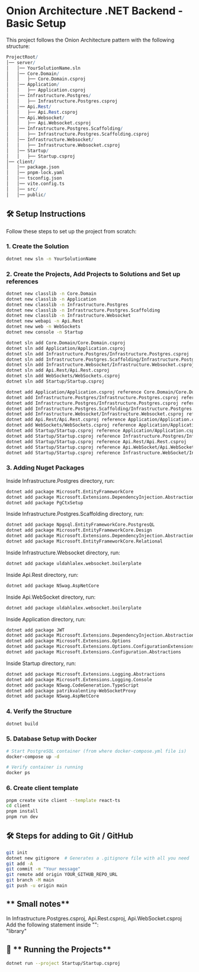 # Onion Architecture .NET Backend - Basic Setup

This project follows the Onion Architecture pattern with the following structure:

```mathematica
ProjectRoot/
│── server/
│   │── YourSolutionName.sln
│   │── Core.Domain/
│   │   ├── Core.Domain.csproj
│   │── Application/
│   │   ├── Application.csproj
│   │── Infrastructure.Postgres/
│   │   ├── Infrastructure.Postgres.csproj
│   │── Api.Rest/
│   │   ├── Api.Rest.csproj
│   │── Api.Websocket/
│   │   ├── Api.Websocket.csproj
│   │── Infrastructure.Postgres.Scaffolding/
│   │   ├── Infrastructure.Postgres.Scaffolding.csproj
│   │── Infrastructure.Websocket/
│   │   ├── Infrastructure.Websocket.csproj
│   │── Startup/
│   │   ├── Startup.csproj
│── client/
│   │── package.json
│   │── pnpm-lock.yaml
│   │── tsconfig.json
│   │── vite.config.ts
│   │── src/
│   │── public/
```

## 🛠️ **Setup Instructions**
Follow these steps to set up the project from scratch:

### **1. Create the Solution**
```sh
dotnet new sln -n YourSolutionName
```

### **2. Create the Projects, Add Projects to Solutions and Set up references**
```sh
dotnet new classlib -n Core.Domain
dotnet new classlib -n Application
dotnet new classlib -n Infrastructure.Postgres
dotnet new classlib -n Infrastructure.Postgres.Scaffolding
dotnet new classlib -n Infrastructure.Websocket
dotnet new webapi -n Api.Rest
dotnet new web -n WebSockets
dotnet new console -n Startup

dotnet sln add Core.Domain/Core.Domain.csproj
dotnet sln add Application/Application.csproj
dotnet sln add Infrastructure.Postgres/Infrastructure.Postgres.csproj
dotnet sln add Infrastructure.Postgres.Scaffolding/Infrastructure.Postgres.Scaffolding.csproj
dotnet sln add Infrastructure.Websocket/Infrastructure.Websocket.csproj
dotnet sln add Api.Rest/Api.Rest.csproj
dotnet sln add WebSockets/WebSockets.csproj
dotnet sln add Startup/Startup.csproj

dotnet add Application/Application.csproj reference Core.Domain/Core.Domain.csproj
dotnet add Infrastructure.Postgres/Infrastructure.Postgres.csproj reference Application/Application.csproj
dotnet add Infrastructure.Postgres/Infrastructure.Postgres.csproj reference Infrastructure.Postgres.Scaffolding/Infrastructure.Postgres.Scaffolding.csproj
dotnet add Infrastructure.Postgres.Scaffolding/Infrastructure.Postgres.Scaffolding.csproj reference Core.Domain/Core.Domain.csproj
dotnet add Infrastructure.Websocket/Infrastructure.Websocket.csproj reference Application/Application.csproj
dotnet add Api.Rest/Api.Rest.csproj reference Application/Application.csproj
dotnet add WebSockets/WebSockets.csproj reference Application/Application.csproj
dotnet add Startup/Startup.csproj reference Application/Application.csproj
dotnet add Startup/Startup.csproj reference Infrastructure.Postgres/Infrastructure.Postgres.csproj
dotnet add Startup/Startup.csproj reference Api.Rest/Api.Rest.csproj
dotnet add Startup/Startup.csproj reference Api.WebSocket/Api.WebSocket.csproj
dotnet add Startup/Startup.csproj reference Infrastructure.WebSocket/Infrastructure.WebSocket.csproj
```

### **3. Adding Nuget Packages**
Inside Infrastructure.Postgres directory, run:
```sh
dotnet add package Microsoft.EntityFrameworkCore
dotnet add package Microsoft.Extensions.DependencyInjection.Abstractions
dotnet add package PgCtxSetup
```

Inside Infrastructure.Postgres.Scaffolding directory, run:
```sh
dotnet add package Npgsql.EntityFrameworkCore.PostgresQL
dotnet add package Microsoft.EntityFrameworkCore.Design
dotnet add package Microsoft.Extensions.DependencyInjection.Abstractions
dotnet add package Microsoft.EntityFrameworkCore.Relational
```

Inside Infrastructure.Websocket directory, run:
```sh
dotnet add package uldahlalex.websocket.boilerplate
```

Inside Api.Rest directory, run:
```sh
dotnet add package NSwag.AspNetCore
```

Inside Api.WebSocket directory, run:
```sh
dotnet add package uldahlalex.websocket.boilerplate
```

Inside Application directory, run:
```sh
dotnet add package JWT
dotnet add package Microsoft.Extensions.DependencyInjection.Abstractions
dotnet add package Microsoft.Extensions.Options
dotnet add package Microsoft.Extensions.Options.ConfigurationExtensions
dotnet add package Microsoft.Extensions.Configuration.Abstractions
```

Inside Startup directory, run:
```sh
dotnet add package Microsoft.Extensions.Logging.Abstractions
dotnet add package Microsoft.Extensions.Logging.Console
dotnet add package NSwag.CodeGeneration.TypeScript
dotnet add package patrikvalentiny-WebSocketProxy
dotnet add package NSwag.AspNetCore
```

### **4. Verify the Structure**
```sh
dotnet build
```

### **5. Database Setup with Docker**
```sh
# Start PostgreSQL container (from where docker-compose.yml file is)
docker-compose up -d

# Verify container is running
docker ps
```

### **6. Create client template**
```sh
pnpm create vite client --template react-ts
cd client
pnpm install
pnpm run dev
```

## 🛠️ **Steps for adding to Git / GitHub**
```sh
git init
dotnet new gitignore  # Generates a .gitignore file with all you need
git add -A
git commit -m "Your message"
git remote add origin YOUR_GITHUB_REPO_URL
git branch -M main
git push -u origin main
```

## ** Small notes**
In Infrastructure.Postgres.csproj, Api.Rest.csproj, Api.WebSocket.csproj<br>
Add the following statement inside "<PropertyGroup>":<br>
"<OutputType>library</OutputType>"

## 🚀 ** Running the Projects**
```sh
dotnet run --project Startup/Startup.csproj
```


